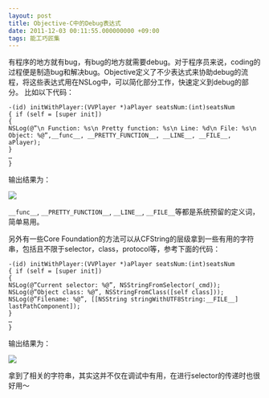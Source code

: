 ```yaml
---
layout: post
title: Objective-C中的Debug表达式
date: 2011-12-03 00:11:55.000000000 +09:00
tags: 能工巧匠集
---
```

有程序的地方就有bug，有bug的地方就需要debug。对于程序员来说，coding的过程便是制造bug和解决bug。Objective定义了不少表达式来协助debug的流程，将这些表达式用在NSLog中，可以简化部分工作，快速定义到debug的部分。 比如以下代码：

```
-(id) initWithPlayer:(VVPlayer *)aPlayer seatsNum:(int)seatsNum
{ if (self = [super init])
{
NSLog(@”\n Function: %s\n Pretty function: %s\n Line: %d\n File: %s\n Object: %@”,__func__, __PRETTY_FUNCTION__, __LINE__, __FILE__, aPlayer);
}
…
}
```

输出结果为：

![](http://www.onevcat.com/wp-content/uploads/2011/12/log1.png)

`__func__`, `__PRETTY_FUNCTION__`, `__LINE__`, `__FILE__`等都是系统预留的定义词，简单易用。

另外有一些Core Foundation的方法可以从CFString的层级拿到一些有用的字符串，包括且不限于selector，class，protocol等，参考下面的代码：

```
-(id) initWithPlayer:(VVPlayer *)aPlayer seatsNum:(int)seatsNum
{ if (self = [super init])
{
NSLog(@”Current selector: %@”, NSStringFromSelector(_cmd));
NSLog(@”Object class: %@”, NSStringFromClass([self class]));
NSLog(@”Filename: %@”, [[NSString stringWithUTF8String:__FILE__] lastPathComponent]);
}
…
}
```

输出结果为：

![](http://www.onevcat.com/wp-content/uploads/2011/12/log2.png)

拿到了相关的字符串，其实这并不仅在调试中有用，在进行selector的传递时也很好用～
